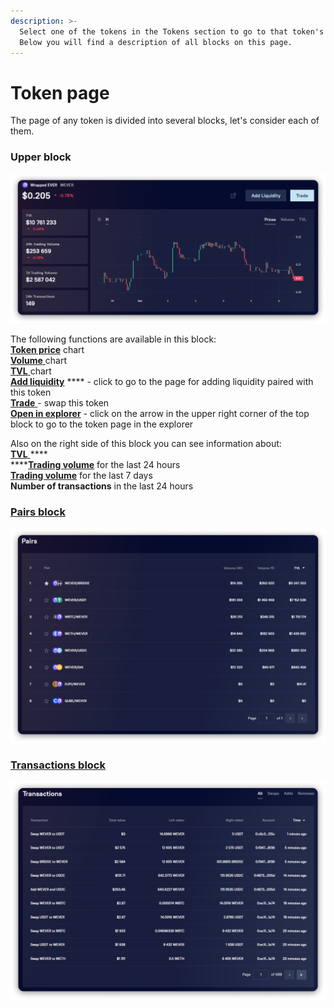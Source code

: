 ```yaml
---
description: >-
  Select one of the tokens in the Tokens section to go to that token's page.
  Below you will find a description of all blocks on this page.
---
```


# Token page

The page of any token is divided into several blocks, let's consider each of them.

### Upper block

![](<../../../../.gitbook/assets/image (82).png>)

The following functions are available in this block:\
[**Token price**](price.md) chart\
[**Volume** ](trading-volume.md)chart\
[**TVL** ](../../../pairs/interface/pair-page/tvl.md)chart\
[**Add liquidity**](../../../pools/how-to/add-liquidity.md) \*\*\*\* - click to go to the page for adding liquidity paired with this token\
[**Trade** ](../../../swap/)- swap this token\
[**Open in explorer**](open-in-explorer.md) - click on the arrow in the upper right corner of the top block to go to the token page in the explorer

Also on the right side of this block you can see information about:\
[**TVL** ](tvl.md)\*\*\*\*\
\*\*\*\*[**Trading volume**](trading-volume.md) for the last 24 hours\
[**Trading volume**](trading-volume.md) for the last 7 days\
**Number of transactions** in the last 24 hours

### [Pairs block](pairs.md)

![](<../../../../.gitbook/assets/image (114).png>)

### [Transactions block](transactions.md)

![](<../../../../.gitbook/assets/image (73).png>)

###

